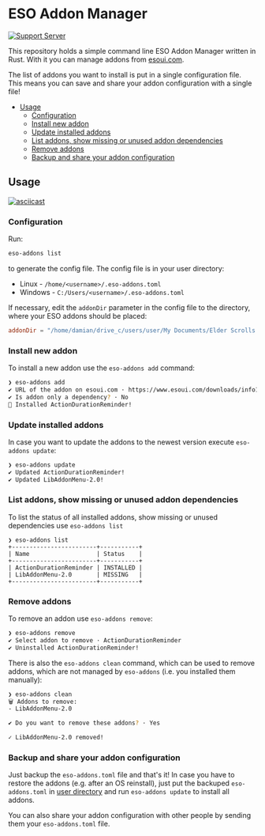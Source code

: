 # ESO Addon Manager

[![Support Server](https://img.shields.io/discord/788487566310899722.svg?label=Discord&logo=Discord&colorB=7289da&style=for-the-badge)](https://discord.gg/B3ZGrcne)

This repository holds a simple command line ESO Addon Manager written in Rust. With it you can manage addons from [esoui.com](https://www.esoui.com/).

The list of addons you want to install is put in a single configuration file. This means you can save and share your addon configuration with a single file!

<!-- toc -->

- [Usage](#usage)
    * [Configuration](#configuration)
    * [Install new addon](#install-new-addon)
    * [Update installed addons](#update-installed-addons)
    * [List addons, show missing or unused addon dependencies](#list-addons-show-missing-or-unused-addon-dependencies)
    * [Remove addons](#remove-addons)
    * [Backup and share your addon configuration](#backup-and-share-your-addon-configuration)

<!-- tocstop -->

## Usage

[![asciicast](https://asciinema.org/a/431685.svg)](https://asciinema.org/a/431685)
### Configuration

Run:

```bash
eso-addons list
```

to generate the config file. The config file is in your user directory:
- Linux - `/home/<username>/.eso-addons.toml`
- Windows - `C:/Users/<username>/.eso-addons.toml`

If necessary, edit the `addonDir` parameter in the config file to the directory, where your ESO addons should be placed:
```toml
addonDir = "/home/damian/drive_c/users/user/My Documents/Elder Scrolls Online/live/AddOns" # edit this, if needed
```

### Install new addon

To install a new addon use the `eso-addons add` command:
```bash
❯ eso-addons add
✔ URL of the addon on esoui.com · https://www.esoui.com/downloads/info1536-ActionDurationReminder.html
✔ Is addon only a dependency? · No
🎊 Installed ActionDurationReminder!
```

### Update installed addons

In case you want to update the addons to the newest version execute `eso-addons update`:
```bash
❯ eso-addons update
✔ Updated ActionDurationReminder!
✔ Updated LibAddonMenu-2.0!
```

### List addons, show missing or unused addon dependencies

To list the status of all installed addons, show missing or unused dependencies use `eso-addons list`
```
❯ eso-addons list
+------------------------+-----------+
| Name                   | Status    |
+------------------------+-----------+
| ActionDurationReminder | INSTALLED |
| LibAddonMenu-2.0       | MISSING   |
+------------------------+-----------+
```

### Remove addons

To remove an addon use `eso-addons remove`:
```bash
❯ eso-addons remove
✔ Select addon to remove · ActionDurationReminder
✔ Uninstalled ActionDurationReminder!
```

There is also the `eso-addons clean` command, which can be used to remove addons, which are not managed by `eso-addons` (i.e. you installed them manually):
```bash
❯ eso-addons clean
🗑 Addons to remove:
- LibAddonMenu-2.0

✔ Do you want to remove these addons? · Yes

✓ LibAddonMenu-2.0 removed!
```

### Backup and share your addon configuration

Just backup the `eso-addons.toml` file and that's it! In case you have to restore the addons (e.g. after an OS reinstall), just put the backuped `eso-addons.toml` in [user directory](#configuration) and run `eso-addons update` to install all addons.

You can also share your addon configuration with other people by sending them your `eso-addons.toml` file.

